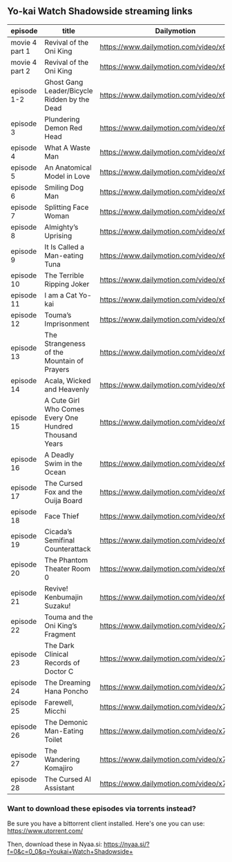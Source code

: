 
## Yo-kai Watch Shadowside streaming links

|episode|title| Dailymotion | Vimeo |
|-------|-----|----------|---------|
|movie 4 part 1|Revival of the Oni King|<https://www.dailymotion.com/video/x6obvyw>|<https://vimeo.com/279521323>|
|movie 4 part 2|Revival of the Oni King|<https://www.dailymotion.com/video/x6propk>|<https://vimeo.com/279524455>|
|episode 1-2|Ghost Gang Leader/Bicycle Ridden by the Dead|<https://www.dailymotion.com/video/x6ndrl9>|<https://vimeo.com/286334597>|
|episode 3|Plundering Demon Red Head|<https://www.dailymotion.com/video/x6sgeyc>|<https://vimeo.com/286334797>|
|episode 4|What A Waste Man|<https://www.dailymotion.com/video/x6jy5vh>|<https://vimeo.com/326978301>|
|episode 5|An Anatomical Model in Love|<https://www.dailymotion.com/video/x6jy2go>|<https://vimeo.com/326978385>|
|episode 6|Smiling Dog Man|<https://www.dailymotion.com/video/x6jy6vp>|<https://vimeo.com/326978546>|
|episode 7|Splitting Face Woman|<https://www.dailymotion.com/video/x6la45z>|<https://vimeo.com/273885041>|
|episode 8|Almighty’s Uprising|<https://www.dailymotion.com/video/x6md3ay>|<https://vimeo.com/276145628>|
|episode 9|It Is Called a Man-eating Tuna|<https://www.dailymotion.com/video/x6n4s1y>|<https://vimeo.com/277627819>|
|episode 10|The Terrible Ripping Joker|<https://www.dailymotion.com/video/x6oa5wm>|<https://vimeo.com/279416595>|
|episode 11|I am a Cat Yo-kai|<https://www.dailymotion.com/video/x6owvnr>|<https://vimeo.com/280172993>|
|episode 12|Touma’s Imprisonment|<https://www.dailymotion.com/video/x6pn4g3>|<https://vimeo.com/281030330>|
|episode 13|The Strangeness of the Mountain of Prayers|<https://www.dailymotion.com/video/x6pn4nu>|<https://vimeo.com/281030342>|
|episode 14|Acala, Wicked and Heavenly|<https://www.dailymotion.com/video/x6pn4oi>|<https://vimeo.com/281030353>|
|episode 15|A Cute Girl Who Comes Every One Hundred Thousand Years|<https://www.dailymotion.com/video/x6qb1y9>|<https://vimeo.com/281901796>|
|episode 16|A Deadly Swim in the Ocean|<https://www.dailymotion.com/video/x6s8je6>|<https://vimeo.com/285674977>|
|episode 17|The Cursed Fox and the Ouija Board|<https://www.dailymotion.com/video/x6sgfi2>|<https://vimeo.com/286060669>|
|episode 18|Face Thief|<https://www.dailymotion.com/video/x6sra8e>|<https://vimeo.com/287071993>|
|episode 19|Cicada’s Semifinal Counterattack|<https://www.dailymotion.com/video/x6tdjf9>|<https://vimeo.com/289016626>|
|episode 20|The Phantom Theater Room 0|<https://www.dailymotion.com/video/x6toqcn>|<https://vimeo.com/290102089>|
|episode 21|Revive! Kenbumajin Suzaku!|<https://www.dailymotion.com/video/x6tstv7>|<https://vimeo.com/290469804>|
|episode 22|Touma and the Oni King’s Fragment|<https://www.dailymotion.com/video/x733rny>|<https://vimeo.com/320118984>|
|episode 23|The Dark Clinical Records of Doctor C|<https://www.dailymotion.com/video/x73g6o7>|<https://vimeo.com/321051568>|
|episode 24|The Dreaming Hana Poncho|<https://www.dailymotion.com/video/x73rcfg>|<https://vimeo.com/322240398>|
|episode 25|Farewell, Micchi|<https://www.dailymotion.com/video/x743kn2>|<https://vimeo.com/323367903>|
|episode 26|The Demonic Man-Eating Toilet|<https://www.dailymotion.com/video/x749mvc>|<https://vimeo.com/324181914>|
|episode 27|The Wandering Komajiro|<https://www.dailymotion.com/video/x74ds0g>|<https://vimeo.com/324851403>|
|episode 28|The Cursed AI Assistant|<https://www.dailymotion.com/video/x74vzp7>|<https://vimeo.com/326943769>|

### Want to download these episodes via torrents instead? 
Be sure you have a bittorrent client installed. Here's one you can use: <https://www.utorrent.com/>

Then, download these in Nyaa.si: <https://nyaa.si/?f=0&c=0_0&q=Youkai+Watch+Shadowside+>
